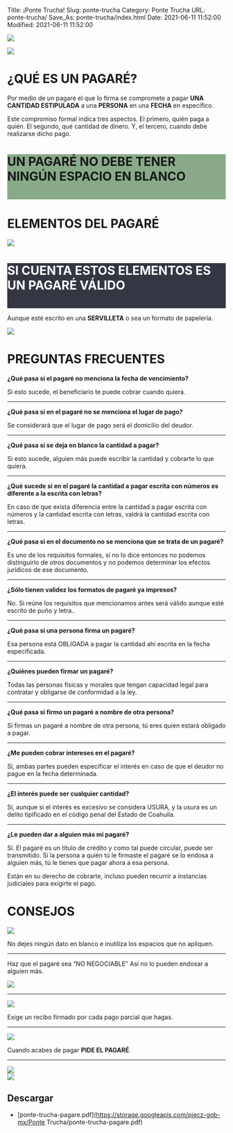Title: ¡Ponte Trucha!
Slug: ponte-trucha
Category: Ponte Trucha
URL: ponte-trucha/
Save_As: ponte-trucha/index.html
Date: 2021-06-11 11:52:00
Modified: 2021-06-11 11:52:00




<a href="https://player.vimeo.com/video/583982684" target="_blank"><img class="img-fluid" src="imagen-pagare-escribiendo.jpg"></a>

<div class="row">
    <div class="col-md-6">
        <img class="img-fluid" src="imagen-pagare-generico.jpg">
    </div>
    <div class="col-md-6">
        <h1>¿QUÉ ES UN PAGARÉ?</h1>
        <p>Por medio de un pagaré el que lo firma se compromete a pagar <strong>UNA CANTIDAD ESTIPULADA</strong> a una <strong>PERSONA</strong> en una <strong>FECHA</strong> en específico.</p>
        <p>Este compromiso formal indica tres aspectos. El primero, quién paga a quién. El segundo, qué cantidad de dinero. Y, el tercero, cuando debe realizarse dicho pago.</p>
    </div>
</div>

<div class="row align-items-center" style="background-color:#88AA88">
    <div class="col-12">
        <h1 class="text-center">UN PAGARÉ NO DEBE TENER NINGÚN ESPACIO EN BLANCO</h1>
        <br>
    </div>
</div>

<h1> ELEMENTOS DEL PAGARÉ </h1>

<img class="img-fluid" src="imagen-pagare-elementos.jpg">

<div class="row align-items-center" style="background-color:#343742">
    <div class="col-12">
        <h1 class="text-center" style="color:#ffffff">SI CUENTA ESTOS ELEMENTOS ES UN PAGARÉ VÁLIDO</h1>
        <br>
    </div>
</div>
<div class="row align-items-center">
    <div class="col-md-6" >
        <p>Aunque esté escrito en una <strong>SERVILLETA</strong> o sea un formato de papelería.</p>
    </div>
    <div class="col-md-6">
        <img class="img-fluid" src="imagen-pagare-servilleta.png">
    </div>
</div>

<h1> PREGUNTAS FRECUENTES </h1>

**¿Qué pasa si el pagaré no menciona la fecha de vencimiento?**

Si esto sucede, el beneficiario te puede cobrar cuando quiera.

---

**¿Qué pasa si en el pagaré no se menciona el lugar de pago?**

Se considerará que el lugar de pago será el domicilio del deudor.

---

**¿Qué pasa si se deja en blanco la cantidad a pagar?**

Si esto sucede, alguien más puede escribir la cantidad y cobrarte lo que quiera.

---

**¿Qué sucede si en el pagaré la cantidad a pagar escrita con números es diferente a la escrita con letras?**

En caso de que exista diferencia entre la cantidad a pagar escrita con números y la cantidad escrita con letras, valdrá la cantidad escrita con letras.

---

**¿Qué pasa si en el documento no se menciona que se trata de un pagaré?**

Es uno de los requisitos formales, si no lo dice entonces no podemos distinguirlo de otros documentos y no podemos determinar los efectos jurídicos de ese documento.

---

**¿Sólo tienen validez los formatos de pagaré ya impresos?**

No. Si reúne los requisitos que mencionamos antes será válido aunque esté escrito de puño y letra..

---

**¿Qué pasa si una persona firma un pagaré?**

Esa persona está OBLIGADA a pagar la cantidad ahí escrita en la fecha especificada.

---

**¿Quiénes pueden firmar un pagaré?**

Todas las personas físicas y morales que tengan capacidad legal para contratar y obligarse de conformidad a la ley.

---

**¿Qué pasa si firmo un pagaré a nombre de otra persona?**

Si firmas un pagaré a nombre de otra persona, tú eres quien estará obligado a pagar.

---

**¿Me pueden cobrar intereses en el pagaré?**

Sí, ambas partes pueden especificar el interés en caso de que el deudor no pague en la fecha determinada.

---

**¿El interés puede ser cualquier cantidad?**

Sí, aunque si el interés es excesivo se considera USURA, y la usura es un delito tipificado en el código penal del Estado de Coahuila.

---

**¿Le pueden dar a alguien más mi pagaré?**

Sí. El pagaré es un título de crédito y como tal puede circular, puede ser transmitido. Si la persona a quién tú le firmaste el pagaré se lo endosa a alguien más, tú le tienes que pagar ahora a esa persona.

Están en su derecho de cobrarte, incluso pueden recurrir a instancias judiciales para exigirte el pago.

<h1> CONSEJOS </h1>
<div class="row align-items-center">
    <div class="col-md-6">
        <img class="img-fluid" src="imagen-pagare-no-espacios-en-blanco.png">
    </div>
    <div class="col-md-6" >
        <p>No dejes ningún dato en blanco e inutiliza los espacios que no apliquen.</p>
    </div>
</div>

---

<div class="row align-items-center">
    <div class="col-md-6">
         <p>Haz que el pagaré sea “NO NEGOCIABLE” Así no lo pueden endosar a alguien más.</p>
    </div>
    <div class="col-md-6" >
       <img class="img-fluid" src="imagen-no-negociable.png">
    </div>
</div>

---

<div class="row align-items-center">
    <div class="col-md-6">
        <img class="img-fluid" src="imagen-recibo.png">
    </div>
    <div class="col-md-6" >
        <p>Exige un recibo firmado por cada pago parcial que hagas.</p>
    </div>
</div>

---

<div class="row align-items-center">
    <div class="col-md-12">
        <img class="img-fluid" src="imagen-pagare-pide-el.png">
    </div>
</div>

<div class="row align-items-center">
    <div class="col-md-12">
        <p class="text-center">Cuando acabes de pagar <strong>PIDE EL PAGARÉ</strong>.</p>
    </div>
</div>

---

<div class="row align-items-center">
    <div class="col-md-12">
        <div class="text-center">
            <img class="img-fluid cener" src="final.png">
        </div>
        <div class="text-center">
            <img class="img-fluid cener" src="gobierno-del-estado-coahuila-de-zaragoza.jpg">
        </div>
    </div>
</div>

## Descargar

- [ponte-trucha-pagare.pdf](https://storage.googleapis.com/pjecz-gob-mx/Ponte Trucha/ponte-trucha-pagare.pdf)

